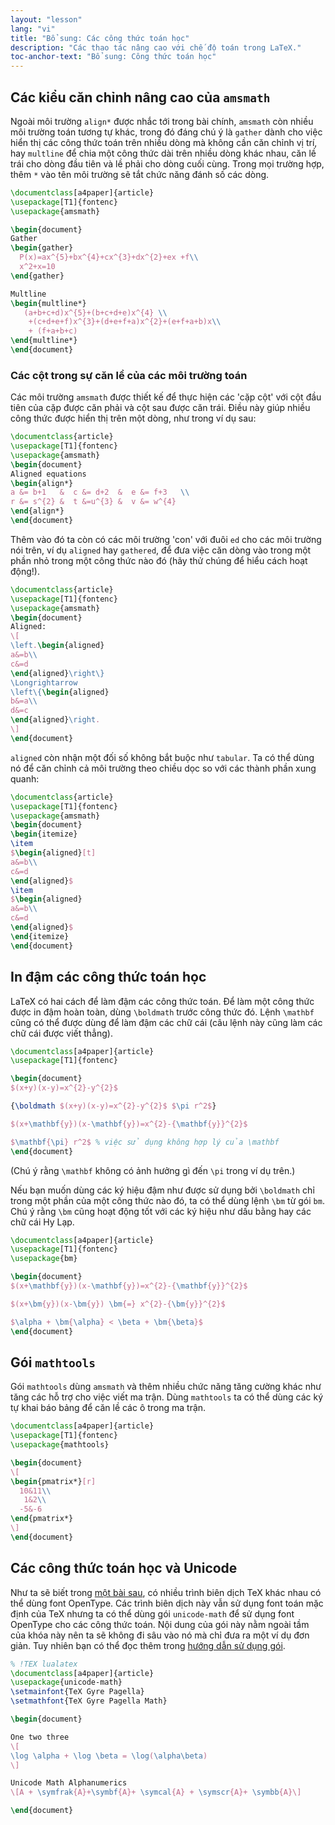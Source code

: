 ```yaml
---
layout: "lesson"
lang: "vi"
title: "Bổ sung: Các công thức toán học"
description: "Các thao tác nâng cao với chế độ toán trong LaTeX."
toc-anchor-text: "Bổ sung: Công thức toán học"
---
```


## Các kiểu căn chỉnh nâng cao của `amsmath`

Ngoài môi trường `align*` được nhắc tới trong bài chính, `amsmath` còn nhiều môi
trường toán tương tự khác, trong đó đáng chú ý là `gather` dành cho việc hiển
thị các công thức toán trên nhiều dòng mà không cần căn chỉnh vị trí, hay
`multline` để chia một công thức dài trên nhiều dòng khác nhau, căn lề trái cho
dòng đầu tiên và lề phải cho dòng cuối cùng. Trong mọi trường hợp, thêm `*` vào
tên môi trường sẽ tắt chức năng đánh số các dòng.

```latex
\documentclass[a4paper]{article}
\usepackage[T1]{fontenc}
\usepackage{amsmath}

\begin{document}
Gather
\begin{gather}
  P(x)=ax^{5}+bx^{4}+cx^{3}+dx^{2}+ex +f\\
  x^2+x=10
\end{gather}

Multline
\begin{multline*}
   (a+b+c+d)x^{5}+(b+c+d+e)x^{4} \\
    +(c+d+e+f)x^{3}+(d+e+f+a)x^{2}+(e+f+a+b)x\\
    + (f+a+b+c)
\end{multline*}
\end{document}
```

### Các cột trong sự căn lề của các môi trường toán

Các môi trường `amsmath` được thiết kế để thực hiện các 'cặp cột' với cột đầu
tiên của cặp được căn phải và cột sau được căn trái. Điều này giúp nhiều công
thức được hiển thị trên một dòng, như trong ví dụ sau:

```latex
\documentclass{article}
\usepackage[T1]{fontenc}
\usepackage{amsmath}
\begin{document}
Aligned equations
\begin{align*}
a &= b+1   &  c &= d+2  &  e &= f+3   \\
r &= s^{2} &  t &=u^{3} &  v &= w^{4}
\end{align*}
\end{document}
```

Thêm vào đó ta còn có các môi trường 'con' với đuôi `ed` cho các môi trường nói
trên, ví dụ `aligned` hay `gathered`, để đưa việc căn dòng vào trong một phần
nhỏ trong một công thức nào đó (hãy thử chúng để hiểu cách hoạt động!).

```latex
\documentclass{article}
\usepackage[T1]{fontenc}
\usepackage{amsmath}
\begin{document}
Aligned:
\[
\left.\begin{aligned}
a&=b\\
c&=d
\end{aligned}\right\}
\Longrightarrow
\left\{\begin{aligned}
b&=a\\
d&=c
\end{aligned}\right.
\]
\end{document}
```

`aligned` còn nhận một đối số không bắt buộc như `tabular`. Ta có thể dùng nó để
căn chỉnh cả môi trường theo chiều dọc so với các thành phần xung quanh:

```latex
\documentclass{article}
\usepackage[T1]{fontenc}
\usepackage{amsmath}
\begin{document}
\begin{itemize}
\item 
$\begin{aligned}[t]
a&=b\\
c&=d
\end{aligned}$
\item 
$\begin{aligned}
a&=b\\
c&=d
\end{aligned}$
\end{itemize}
\end{document}
```

## In đậm các công thức toán học

LaTeX có hai cách để làm đậm các công thức toán. Để làm một công thức được in
đậm hoàn toàn, dùng `\boldmath` trước công thức đó. Lệnh `\mathbf` cũng có thể
được dùng để làm đậm các chữ cái (câu lệnh này cũng làm các chữ cái được viết
thẳng).

```latex
\documentclass[a4paper]{article}
\usepackage[T1]{fontenc}

\begin{document}
$(x+y)(x-y)=x^{2}-y^{2}$

{\boldmath $(x+y)(x-y)=x^{2}-y^{2}$ $\pi r^2$}

$(x+\mathbf{y})(x-\mathbf{y})=x^{2}-{\mathbf{y}}^{2}$

$\mathbf{\pi} r^2$ % việc sử dụng không hợp lý của \mathbf
\end{document}
```

(Chú ý rằng `\mathbf` không có ảnh hưởng gì đến `\pi` trong ví dụ trên.)

Nếu bạn muốn dùng các ký hiệu đậm như được sử dụng bởi `\boldmath` chỉ trong một
phần của một công thức nào đó, ta có thể dùng lệnh `\bm` từ gói `bm`. Chú ý rằng
`\bm` cũng hoạt động tốt với các ký hiệu như dấu bằng hay các chữ cái Hy Lạp.

```latex
\documentclass[a4paper]{article}
\usepackage[T1]{fontenc}
\usepackage{bm}

\begin{document}
$(x+\mathbf{y})(x-\mathbf{y})=x^{2}-{\mathbf{y}}^{2}$

$(x+\bm{y})(x-\bm{y}) \bm{=} x^{2}-{\bm{y}}^{2}$

$\alpha + \bm{\alpha} < \beta + \bm{\beta}$
\end{document}
```

## Gói `mathtools`

Gói `mathtools` dùng `amsmath` và thêm nhiều chức năng tăng cường khác như tăng
các hỗ trợ cho việc viết ma trận. Dùng `mathtools` ta có thể dùng các ký tự khai
báo bảng để căn lề các ô trong ma trận.

```latex
\documentclass[a4paper]{article}
\usepackage[T1]{fontenc}
\usepackage{mathtools}

\begin{document}
\[
\begin{pmatrix*}[r]
  10&11\\
   1&2\\
  -5&-6
\end{pmatrix*}
\]
\end{document}
```

## Các công thức toán học và Unicode


Như ta sẽ biết trong [một bài sau](lesson-14), có nhiều trình biên dịch TeX khác
nhau có thể dùng font OpenType. Các trình biên dịch này vẫn sử dụng font toán
mặc định của TeX nhưng ta có thể dùng gói `unicode-math` để sử dụng font
OpenType cho các công thức toán. Nội dung của gói này nằm ngoài tầm của khóa
này nên ta sẽ không đi sâu vào nó mà chỉ đưa ra một ví dụ đơn giản. Tuy nhiên
bạn có thể đọc thêm trong
[hướng dẫn sử dụng gói](https://texdoc.org/pkg/unicode-math).

```latex
% !TEX lualatex
\documentclass[a4paper]{article}
\usepackage{unicode-math}
\setmainfont{TeX Gyre Pagella}
\setmathfont{TeX Gyre Pagella Math}

\begin{document}

One two three
\[
\log \alpha + \log \beta = \log(\alpha\beta)
\]

Unicode Math Alphanumerics
\[A + \symfrak{A}+\symbf{A}+ \symcal{A} + \symscr{A}+ \symbb{A}\]

\end{document}
```
